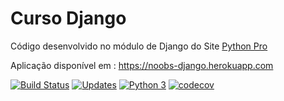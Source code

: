 # Curso Django

Código desenvolvido no módulo de Django do Site [Python Pro](https://www.python.pro.br/) 

Aplicação disponível em : https://noobs-django.herokuapp.com



[![Build Status](https://travis-ci.com/thiagobaia/noobs-django.svg?branch=master)](https://travis-ci.com/thiagobaia/noobs-django)
[![Updates](https://pyup.io/repos/github/thiagobaia/noobs-django/shield.svg)](https://pyup.io/repos/github/thiagobaia/noobs-django/)
[![Python 3](https://pyup.io/repos/github/thiagobaia/noobs-django/python-3-shield.svg)](https://pyup.io/repos/github/thiagobaia/noobs-django/)
[![codecov](https://codecov.io/gh/thiagobaia/noobs-django/branch/master/graph/badge.svg?token=DOYGDRN8MY)](https://codecov.io/gh/thiagobaia/noobs-django)
